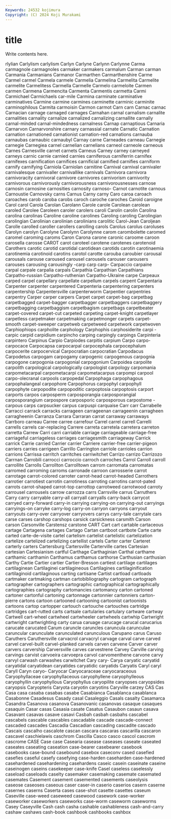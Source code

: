 ```yaml
---
Keywords: 24532 kojimura
Copyright: (C) 2024 Koji Murakami
---
```


# title

Write contents here.



rlylian
Carlylism carlylism Carlyn Carlyne Carlynn Carlynne Carma carmagnole carmagnoles carmaker
carmakers carmalum Carman carman Carmania Carmanians Carmanor Carmarthen Carmarthenshire Carme
Carmel carmel Carmela carmele Carmelia Carmelina Carmelita Carmelite carmelite Carmelitess
Carmella Carmelle Carmelo carmeloite Carmen carmen Carmena Carmencita Carmenta Carmentis
carmetta Carmi Carmichael Carmichaels car-mile Carmina carminate carminative carminatives Carmine
carmine carmines carminette carminic carminite carminophilous Carmita carmoisin Carmon carmot
Carn carn Carnac carnac Carnacian carnage carnaged carnages Carnahan carnal
carnalism carnalite carnalities carnality carnalize carnalized carnalizing carnallite carnally carnal-minded
carnal-mindedness carnalness Carnap carnaptious Carnaria Carnarvon Carnarvonshire carnary carnassial carnate
Carnatic Carnation carnation carnationed carnationist carnation-red carnations carnauba carnaubas carnaubic
carnaubyl Carnay carne Carneades carneau Carnegie carnegie Carnegiea carnel carnelian
carnelians carneol carneole carneous Carnes Carnesville carnet carnets Carneus Carney
carney carneyed carneys carnic carnie carnied carnies carniferous carniferrin carnifex
carnifexes carnification carnifices carnificial carnified carnifies carniform carnify carnifying Carniola
Carniolan carnitine Carnival carnival carnivaler carnivalesque carnivaller carnivallike carnivals Carnivora
carnivora carnivoracity carnivoral carnivore carnivores carnivorism carnivority carnivorous carnivorously carnivorousness
carnivorousnesses carnose carnosin carnosine carnosities carnosity carnoso- Carnot carnotite carnous
Carnoustie Carnovsky carns Carnus Carny carny Caro caroa caroach caroaches
carob caroba carobs caroch caroche caroches Caroid caroigne Carol carol
Carola Carolan Carolann Carole carole Carolean carolean caroled Carolee Caroleen
caroler carolers caroli Carolin carolin Carolina carolina carolinas Caroline caroline
carolines Caroling caroling Carolingian carolingian Carolinian carolinian carolinians carolitic Carol-Jean
Caroljean Carolle carolled caroller carollers carolling carols Carolus carolus caroluses
Carolyn carolyn Carolyne Carolynn Carolynne carom carombolette caromed caromel caroming
caroms Caron Carona carone caronic caroome caroon carosella carosse CAROT
carot caroteel carotene carotenes carotenoid Carothers carotic carotid carotidal carotidean
carotids carotin carotinaemia carotinemia carotinoid carotins carotol carotte carouba caroubier
carousal carousals carouse caroused carousel carousels carouser carousers carouses carousing
carousingly -carp carp carp- Carpaccio carpaine carpal carpale carpalia carpals
Carpathia Carpathian Carpathians Carpatho-russian Carpatho-ruthenian Carpatho-Ukraine carpe Carpeaux carped carpel
carpellary carpellate carpellum carpels carpent Carpentaria Carpenter carpenter carpentered Carpenteria
carpentering carpenters carpentership Carpentersville carpenterworm Carpentier carpentries carpentry Carper carper
carpers Carpet carpet carpet-bag carpetbag carpetbagged carpet-bagger carpetbagger carpetbaggers carpetbaggery
carpetbagging carpetbaggism carpetbagism carpetbags carpetbeater carpet-covered carpet-cut carpeted carpeting carpet-knight
carpetlayer carpetless carpetmaker carpetmaking carpetmonger carpets carpet-smooth carpet-sweeper carpetweb carpetweed
carpetwork carpetwoven Carphiophiops carpholite carphology Carphophis carphosiderite carpi -carpic carpid
carpidium carpincho carping carpingly carpings Carpinteria carpintero Carpinus Carpio Carpiodes
carpitis carpium Carpo carpo- carpocace Carpocapsa carpocarpal carpocephala carpocephalum carpocerite
carpocervical Carpocratian carpocratian Carpodacus Carpodetus carpogam carpogamy carpogenic carpogenous carpognia
carpogone carpogonia carpogonial carpogonium Carpoidea carpolite carpolith carpological carpologically carpologist
carpology carpomania carpometacarpal carpometacarpi carpometacarpus carpompi carpool carpo-olecranal carpools carpopedal
Carpophaga carpophagous carpophalangeal carpophore Carpophorus carpophyl carpophyll carpophyte carpopodite carpopoditic
carpoptosia carpoptosis carport carports carpos carposperm carposporangia carposporangial carposporangium carpospore
carposporic carposporous carpostome -carpous carps carpsucker carpus carpuspi carquaise Carr
carr Carrabelle Carracci carrack carracks carrageen carrageenan carrageenin carragheen carragheenin
Carranza Carrara Carraran carrat carraway carraways Carrboro carreau Carree carree
carrefour Carrel carrel carrell Carrelli carrells carrels car-replacing Carrere carreta
carretela carretera carreton carretta Carrew Carri carri carriable carriage carriageable
carriage-free carriageful carriageless carriages carriagesmith carriageway Carrick carrick Carrie carried
Carrier carrier Carriere carrier-free carrier-pigeon carriers carries carrigeen Carrillo Carrington
carriole carrioles carrion carrions Carrissa carritch carritches carriwitchet Carrizo carrizo
Carrizozo Carrnan Carrobili carrocci carroccio carroch carroches Carrol Carroll carroll
carrollite Carrolls Carrollton Carrolltown carrom carromata carromatas carromed carroming carroms
carronade carroon carrosserie carrot carrotage carrot-colored carroter carrot-head carrot-headed Carrothers
carrotier carrotiest carrotin carrotiness carroting carrotins carrot-pated carrots carrot-shaped carrot-top
carrottop carrotweed carrotwood carroty carrousel carrousels carrow carrozza carrs Carrsville
carrus Carruthers Carry carry carryable carry-all carryall carryalls carry-back carrycot
carryed carry-forward carry-in carrying carrying-on carrying-out carryings carryings-on carryke carry-log
carry-on carryon carryons carryout carryouts carry-over carryover carryovers carrys carry-tale
carrytale cars carse carses carshop carshops carsick carsickness carsmith Carson
carson Carsonville Carstensz carstone CART Cart cart cartable cartaceous cartage
Cartagena cartages Cartago Cartan cartboot cartbote Carte carte carted carte-de-visite
cartel cartelism cartelist cartelistic cartelization cartelize cartelized cartelizing cartellist cartels
Carter carter Carteret carterly carters Cartersburg Cartersville Carterville cartes Cartesian
cartesian Cartesianism cartful Carthage Carthaginian Carthal carthame carthamic carthamin Carthamus
carthamus carthorse Carthusian carthusian Carthy Cartie Cartier cartier Cartier-Bresson cartiest
cartilage cartilages cartilaginean Cartilaginei cartilagineous Cartilagines cartilaginification cartilaginoid cartilaginous carting
cartisane Cartist cartload cartloads cartmaker cartmaking cartman cartobibliography cartogram cartograph
cartographer cartographers cartographic cartographical cartographically cartographies cartography cartomancies cartomancy carton
cartoned cartoner cartonful cartoning cartonnage cartonnier cartonniers carton-pierre cartons cartoon
cartooned cartooning cartoonist cartoonists cartoons cartop cartopper cartouch cartouche cartouches
cartridge cartridges cart-rutted carts cartsale cartularies cartulary cartware cartway Cartwell
cart-wheel cartwheel cartwheeler cartwheels cartwhip Cartwright cartwright cartwrighting carty carua
caruage carucage carucal carucarius carucate carucated Carum caruncle caruncles caruncula
carunculae caruncular carunculate carunculated carunculous Carupano carus Caruso Caruthers Caruthersville
carvacrol carvacryl carvage carval carve carved carvel carvel-built carvel-planked carvels
carven carvene Carver carver carvers carvership Carversville carves carvestrene Carvey
Carville carving carvings carvist carvoeira carvoepra carvol carvomenthene carvone carvy
carvyl carwash carwashes carwitchet Cary cary- Carya caryatic caryatid caryatidal
caryatidean caryatides caryatidic caryatids Caryatis Caryl caryl Caryll Caryn caryo-
Caryocar Caryocaraceae caryocaraceous Caryophyllaceae caryophyllaceous caryophyllene caryophylleous caryophyllin caryophyllous Caryophyllus
caryopilite caryopses caryopsides caryopsis Caryopteris Caryota caryotin caryotins Caryville carzey
CAS Cas Casa casa casaba casabas casabe Casabianca Casablanca casablanca
Casabonne Casadesus Casady casal Casaleggio Casals casalty Casamarca Casandra Casanova
casanova Casanovanic casanovas casaque casaques casaquin Casar casas Casasia casate
Casatus Casaubon casaun casava Casavant casavas casave casavi Casbah casbah
casbahs cascabel cascabels cascable cascables cascadable cascade cascade-connect cascaded cascades
Cascadia Cascadian cascading cascadite cascado Cascais cascalho cascalote cascan cascara
cascaras cascarilla cascaron cascavel caschielawis caschrom Cascilla Casco casco cascol
cascrom cascrome CASE Case case Casearia casease caseases caseate caseated
caseates caseating caseation case-bearer casebearer casebook casebooks case-bound casebound casebox
caseconv cased casefied casefies caseful casefy casefying case-harden caseharden case-hardened
casehardened casehardening casehardens caseic casein caseinate caseine caseinogen caseins casekeeper
case-knife Casel caseless caselessly caseload caseloads caselty casemaker casemaking casemate
casemated casemates Casement casement casemented casements caseolysis caseose caseoses caseous
caser caser-in caserio caserios casern caserne casernes caserns Caserta cases
case-shot casette casettes caseum Caseville case-weed caseweed casewood casework case-worker
caseworker caseworkers caseworks case-worm caseworm caseworms Casey Caseyville Cash cash
casha cashable cashableness cash-and-carry cashaw cashaws cash-book cashbook cashbooks cashbox
